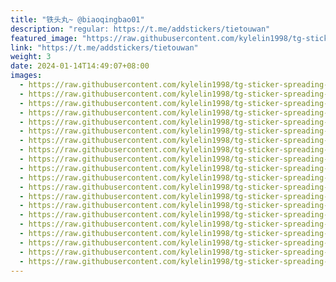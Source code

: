 ```yaml
---
title: "铁头丸~ @biaoqingbao01"
description: "regular: https://t.me/addstickers/tietouwan"
featured_image: "https://raw.githubusercontent.com/kylelin1998/tg-sticker-spreading-worldwide-images/main/img/1386a0ca-1471-436e-8e70-b2190009db49.jpg"
link: "https://t.me/addstickers/tietouwan"
weight: 3
date: 2024-01-14T14:49:07+08:00
images:
  - https://raw.githubusercontent.com/kylelin1998/tg-sticker-spreading-worldwide-images/main/img/1386a0ca-1471-436e-8e70-b2190009db49.jpg
  - https://raw.githubusercontent.com/kylelin1998/tg-sticker-spreading-worldwide-images/main/img/efa0acac-051d-40cb-b76b-6f0e366b0f70.jpg
  - https://raw.githubusercontent.com/kylelin1998/tg-sticker-spreading-worldwide-images/main/img/4611bff9-17ab-4c80-9424-a57ca2169ce1.jpg
  - https://raw.githubusercontent.com/kylelin1998/tg-sticker-spreading-worldwide-images/main/img/58ab8af4-7f4b-4ada-a35c-c21565d62513.jpg
  - https://raw.githubusercontent.com/kylelin1998/tg-sticker-spreading-worldwide-images/main/img/1d5de69c-5774-4b4c-bae7-04fef1d8eeb1.jpg
  - https://raw.githubusercontent.com/kylelin1998/tg-sticker-spreading-worldwide-images/main/img/3ab9cb42-4723-450c-85b2-d0e7c667581c.jpg
  - https://raw.githubusercontent.com/kylelin1998/tg-sticker-spreading-worldwide-images/main/img/4beb255b-a668-4081-85e4-5c0a79dac610.jpg
  - https://raw.githubusercontent.com/kylelin1998/tg-sticker-spreading-worldwide-images/main/img/ba8eca8f-38d1-46a8-a5e8-cd1d6ff323cd.jpg
  - https://raw.githubusercontent.com/kylelin1998/tg-sticker-spreading-worldwide-images/main/img/c020e7ed-9370-4729-93ef-70e0c02cad49.jpg
  - https://raw.githubusercontent.com/kylelin1998/tg-sticker-spreading-worldwide-images/main/img/a2940c02-5bfb-436b-9e73-3a62c703f328.jpg
  - https://raw.githubusercontent.com/kylelin1998/tg-sticker-spreading-worldwide-images/main/img/3305f4d2-0912-43ec-b4fb-4dd8c9f41f55.jpg
  - https://raw.githubusercontent.com/kylelin1998/tg-sticker-spreading-worldwide-images/main/img/c753a696-31b3-429b-93c1-b5bf29ad3fe1.jpg
  - https://raw.githubusercontent.com/kylelin1998/tg-sticker-spreading-worldwide-images/main/img/1d2e700a-197c-4430-965c-53b4a1798b6f.jpg
  - https://raw.githubusercontent.com/kylelin1998/tg-sticker-spreading-worldwide-images/main/img/7f03aa9d-aa87-4384-b766-2812f0a6c27e.jpg
  - https://raw.githubusercontent.com/kylelin1998/tg-sticker-spreading-worldwide-images/main/img/f053c472-156f-4457-8e7d-325824fe2668.jpg
  - https://raw.githubusercontent.com/kylelin1998/tg-sticker-spreading-worldwide-images/main/img/1ba26cf3-cb62-4795-ad6b-e125f91d3293.jpg
  - https://raw.githubusercontent.com/kylelin1998/tg-sticker-spreading-worldwide-images/main/img/69338a91-be70-4a8d-95c6-74276c70b362.jpg
  - https://raw.githubusercontent.com/kylelin1998/tg-sticker-spreading-worldwide-images/main/img/17aa0ce2-4fd4-466a-91aa-8a318c935d3b.jpg
  - https://raw.githubusercontent.com/kylelin1998/tg-sticker-spreading-worldwide-images/main/img/f7dab4bf-783c-40c0-8573-266e1a2e5b29.jpg
  - https://raw.githubusercontent.com/kylelin1998/tg-sticker-spreading-worldwide-images/main/img/12880a87-cc98-4872-a2a3-1c8745dec003.jpg
---
```

